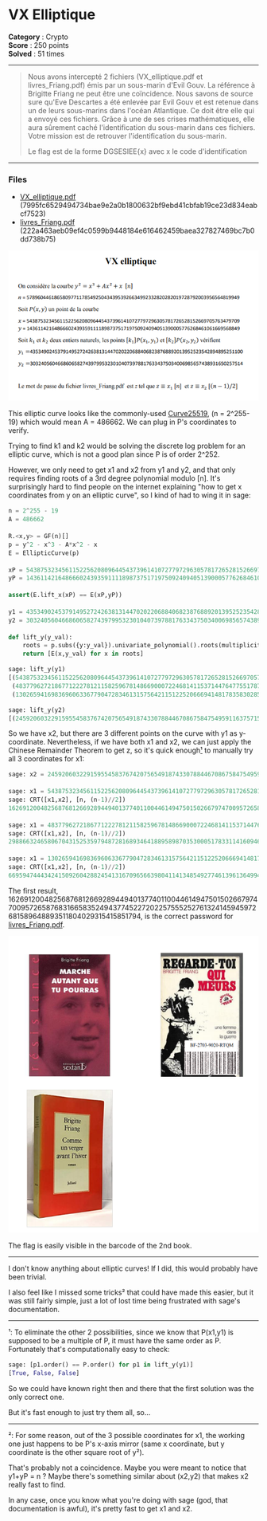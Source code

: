 VX Elliptique
=============

**Category** : Crypto  
**Score** : 250 points  
**Solved** : 51 times  

---

>Nous avons intercepté 2 fichiers (VX_elliptique.pdf et livres_Friang.pdf) émis par un sous-marin d'Evil Gouv. La référence à Brigitte Friang ne peut être une coïncidence. Nous savons de source sure qu'Eve Descartes a été enlevée par Evil Gouv et est retenue dans un de leurs sous-marins dans l'océan Atlantique. Ce doit être elle qui a envoyé ces fichiers. Grâce à une de ses crises mathématiques, elle aura sûrement caché l'identification du sous-marin dans ces fichiers. Votre mission est de retrouver l'identification du sous-marin.
>
>Le flag est de la forme DGSESIEE{x} avec x le code d'identification

---

### Files

 * [VX_elliptique.pdf](VX_elliptique.pdf) (7995fc6529494734bae9e2a0b1800632bf9ebd41cbfab19ce23d834eabcf7523)
 * [livres_Friang.pdf](livres_Friang.pdf) (222a463aeb09ef4c0599b9448184e616462459baea327827469bc7b0dd738b75)

![vx_elliptique.png](vx_elliptique.png)

This elliptic curve looks like the commonly-used [Curve25519](https://en.wikipedia.org/wiki/Curve25519), (n = 2^255-19) which would mean A = 486662. We can plug in P's coordinates to verify.

Trying to find k1 and k2 would be solving the discrete log problem for an elliptic curve, which is not a good plan since P is of order 2^252.

However, we only need to get x1 and x2 from y1 and y2, and that only requires finding roots of a 3rd degree polynomial modulo [n]. It's surprisingly hard to find people on the internet explaining "how to get x coordinates from y on an elliptic curve", so I kind of had to wing it in sage:

```python
n = 2^255 - 19
A = 486662

R.<x,y> = GF(n)[]
p = y^2 - x^3 - A*x^2 - x
E = EllipticCurve(p)

xP = 54387532345611522562080964454373961410727797296305781726528152669705763479709
yP = 14361142164866602439359111189873751719750924094051390005776268461061669568849

assert(E.lift_x(xP) == E(xP,yP))

y1 = 43534902453791495272426381314470202206884068238768892013952523542894895251100
y2 = 30324056046686065827439799532301040739788176334375034006985657438931650257514

def lift_y(y_val):
	roots = p.subs({y:y_val}).univariate_polynomial().roots(multiplicities=False)
	return [E(x,y_val) for x in roots]
```

```python
sage: lift_y(y1)
[(54387532345611522562080964454373961410727797296305781726528152669705763479709 : 43534902453791495272426381314470202206884068238768892013952523542894895251100 : 1),
 (48377962721867712227812115825967814866900072246814115371447647755178792218507 : 43534902453791495272426381314470202206884068238768892013952523542894895251100 : 1),
 (13026594169836960633677904728346131575642115122520666941481783583028573455020 : 43534902453791495272426381314470202206884068238768892013952523542894895251100 : 1)]
```

```python
sage: lift_y(y2)
[(24592060322915955458376742075654918743307884467086758475495911637571571854426 : 30324056046686065827439799532301040739788176334375034006985657438931650257514 : 1)]
```

So we have x2, but there are 3 different points on the curve with y1 as y-coordinate. Nevertheless, if we have both x1 and x2, we can just apply the Chinese Remainder Theorem to get z, so it's quick enough[¹](#1) to manually try all 3 coordinates for x1:

```python
sage: x2 = 24592060322915955458376742075654918743307884467086758475495911637571571854426

sage: x1 = 54387532345611522562080964454373961410727797296305781726528152669705763479709
sage: CRT([x1,x2], [n, (n-1)//2])
1626912004825687681266928944940137740110044614947501502667974700957265876831665835249437745227202257555252761324145945972681589648893511804029315415851794

sage: x1 = 48377962721867712227812115825967814866900072246814115371447647755178792218507
sage: CRT([x1,x2], [n, (n-1)//2])
298866324658067043152535979487281689346418895898703530005178331141609468368515196383762924558049325643319211125756093104393630525207165166469723912137964

sage: x1 = 13026594169836960633677904728346131575642115122520666941481783583028573455020
sage: CRT([x1,x2], [n, (n-1)//2])
669594744434241509260428824541316709656639804114134854927746139613649946258056910180935366203703863781306641125198724424226805412500527449207424152005314

```

The first result, 1626912004825687681266928944940137740110044614947501502667974700957265876831665835249437745227202257555252761324145945972681589648893511804029315415851794, is the correct password for [livres_Friang.pdf](livres_Friang.pdf).

![livres_Friang.png](livres_Friang.png)

The flag is easily visible in the barcode of the 2nd book.

---

I don't know anything about elliptic curves! If I did, this would probably have been trivial.

I also feel like I missed some tricks² that could have made this easier, but it was still fairly simple, just a lot of lost time being frustrated with sage's documentation.

---

<a name="1">¹</a>: To eliminate the other 2 possibilities, since we know that P(x1,y1) is supposed to be a multiple of P, it must have the same order as P. Fortunately that's computationally easy to check:

```python
sage: [p1.order() == P.order() for p1 in lift_y(y1)]
[True, False, False]
```

So we could have known right then and there that the first solution was the only correct one.

But it's fast enough to just try them all, so...

---

<a name="2">²</a>: For some reason, out of the 3 possible coordinates for x1, the working one just happens to be P's x-axis mirror (same x coordinate, but y coordinate is the other square root of y²).

That's probably not a coincidence. Maybe you were meant to notice that y1+yP = n ? Maybe there's something similar about (x2,y2) that makes x2 really fast to find.

In any case, once you know what you're doing with sage (god, that documentation is awful), it's pretty fast to get x1 and x2.

